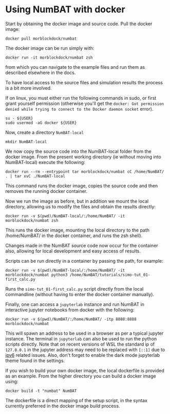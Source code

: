 Using NumBAT with docker
========================

Start by obtaining the docker image and source code. Pull the docker image:

~~~~~~~~~~~~~~~~~~~~~~~~~~~~~~~~~~~~~~~~~~~~~~~~~~~~~~~~~~~~~~~~~~~~~~~~~~~~~~~~
docker pull morblockdock/numbat
~~~~~~~~~~~~~~~~~~~~~~~~~~~~~~~~~~~~~~~~~~~~~~~~~~~~~~~~~~~~~~~~~~~~~~~~~~~~~~~~

The docker image can be run simply with:

~~~~~~~~~~~~~~~~~~~~~~~~~~~~~~~~~~~~~~~~~~~~~~~~~~~~~~~~~~~~~~~~~~~~~~~~~~~~~~~~
docker run -it morblockdock/numbat zsh
~~~~~~~~~~~~~~~~~~~~~~~~~~~~~~~~~~~~~~~~~~~~~~~~~~~~~~~~~~~~~~~~~~~~~~~~~~~~~~~~

from which you can navigate to the example files and run them as described
elsewhere in the docs.

 

To have local access to the source files and simulation results the process is a
bit more involved.

If on linux, you must either run the following commands in sudo, or first grant yourself permission (otherwise you'll get the
`docker: Got permission denied while trying to connect to the Docker daemon socket` error).

~~~~~~~~~~~~~~~~~~~~~~~~~~~~~~~~~~~~~~~~~~~~~~~~~~~~~~~~~~~~~~~~~~~~~~~~~~~~~~~~
su - ${USER}
sudo usermod -aG docker ${USER}
~~~~~~~~~~~~~~~~~~~~~~~~~~~~~~~~~~~~~~~~~~~~~~~~~~~~~~~~~~~~~~~~~~~~~~~~~~~~~~~~

Now, create a directory `NumBAT-local`

~~~~~~~~~~~~~~~~~~~~~~~~~~~~~~~~~~~~~~~~~~~~~~~~~~~~~~~~~~~~~~~~~~~~~~~~~~~~~~~~
mkdir NumBAT-local
~~~~~~~~~~~~~~~~~~~~~~~~~~~~~~~~~~~~~~~~~~~~~~~~~~~~~~~~~~~~~~~~~~~~~~~~~~~~~~~~

We now copy the source code into the NumBAT-local folder from the docker image. From the present working directory (ie without moving into NumBAT-local) execute the following:

~~~~~~~~~~~~~~~~~~~~~~~~~~~~~~~~~~~~~~~~~~~~~~~~~~~~~~~~~~~~~~~~~~~~~~~~~~~~~~~~
docker run --rm --entrypoint tar morblockdock/numbat cC /home/NumBAT/ . | tar xvC ./NumBAT-local
~~~~~~~~~~~~~~~~~~~~~~~~~~~~~~~~~~~~~~~~~~~~~~~~~~~~~~~~~~~~~~~~~~~~~~~~~~~~~~~~

This command runs the docker image, copies the source code and then removes the
running docker container. 

Now we run the image as before, but in addition we mount the local directory,
allowing us to modify the files and obtain the results directly:

~~~~~~~~~~~~~~~~~~~~~~~~~~~~~~~~~~~~~~~~~~~~~~~~~~~~~~~~~~~~~~~~~~~~~~~~~~~~~~~~
docker run -v $(pwd)/NumBAT-local/:/home/NumBAT/ -it morblockdock/numbat zsh
~~~~~~~~~~~~~~~~~~~~~~~~~~~~~~~~~~~~~~~~~~~~~~~~~~~~~~~~~~~~~~~~~~~~~~~~~~~~~~~~

This runs the docker image, mounting the local directory to the path
/home/NumBAT/ in the docker container, and runs the zsh shell).

Changes made in the NumBAT source code now occur for the container also,
allowing for local development and easy access of results.

Scripts can be run directly in a container by passing the path, for
example:

~~~~~~~~~~~~~~~~~~~~~~~~~~~~~~~~~~~~~~~~~~~~~~~~~~~~~~~~~~~~~~~~~~~~~~~~~~~~~~~~
docker run -v $(pwd)/NumBAT-local/:/home/NumBAT/ -it morblockdock/numbat python3 /home/NumBAT/tutorials/simo-tut_01-first_calc.py
~~~~~~~~~~~~~~~~~~~~~~~~~~~~~~~~~~~~~~~~~~~~~~~~~~~~~~~~~~~~~~~~~~~~~~~~~~~~~~~~

Runs the `simo-tut_01-first_calc.py` script directly from the local commandline
(without having to enter the docker container manually).

Finally, one can access a `jupyterlab` instance and run NumBAT in interactive jupyter notebooks from docker with the following:

~~~~~~~~~~~~~~~~~~~~~~~~~~~~~~~~~~~~~~~~~~~~~~~~~~~~~~~~~~~~~~~~~~~~~~~~~~~~~~~~
docker run -v $(pwd)/NumBAT/:/home/NumBAT/ -itp 8888:8888 morblockdock/numbat
~~~~~~~~~~~~~~~~~~~~~~~~~~~~~~~~~~~~~~~~~~~~~~~~~~~~~~~~~~~~~~~~~~~~~~~~~~~~~~~~

This will spawn an address to be used in a browser as per a typical jupyter instance. The terminal in `jupyterlab` can also be used to run the python scripts directly. Note that on recent versions of WSL the standard ip of `127.0.0.1` in the jupyter address may need to be replaced with `[::1]` due to [ipv6](https://github.com/microsoft/WSL/issues/4983) related issues. Also, don't forget to enable the dark mode jupyterlab theme found in the settings.

If you wish to build your own docker image, the local dockerfile
is provided as an example. From the higher directory you can build a docker
image using:

~~~~~~~~~~~~~~~~~~~~~~~~~~~~~~~~~~~~~~~~~~~~~~~~~~~~~~~~~~~~~~~~~~~~~~~~~~~~~~~~
docker build -t "numbat" NumBAT
~~~~~~~~~~~~~~~~~~~~~~~~~~~~~~~~~~~~~~~~~~~~~~~~~~~~~~~~~~~~~~~~~~~~~~~~~~~~~~~~

The dockerfile is a direct mapping of the setup script, in the syntax
currently preferred in the docker image build process.